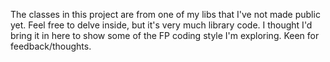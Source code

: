 The classes in this project are from one of my libs that I've not made public yet. Feel free to delve inside, 
but it's very much library code. I thought I'd bring it in here to show some of the FP coding style I'm exploring. 
Keen for feedback/thoughts.
